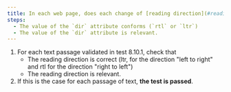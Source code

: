 ```yaml
---
title: In each web page, does each change of [reading direction](#reading-direction) (attribute `dir`) check these conditions?
steps:
  - The value of the `dir` attribute conforms (`rtl` or `ltr`)
  - The value of the `dir` attribute is relevant.
---
```


1. For each text passage validated in test 8.10.1, check that
   - The reading direction is correct (ltr, for the direction "left to right" and rtl for the direction "right to left")
   - The reading direction is relevant.
2. If this is the case for each passage of text, **the test is passed**.
